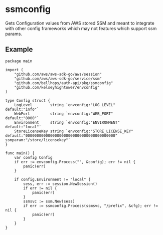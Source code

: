 # ssmconfig
Gets Configuration values from AWS stored SSM and meant to integrate with other config frameworks which may not features which support ssm params.

## Example
```
package main

import (
	"github.com/aws/aws-sdk-go/aws/session"
	"github.com/aws/aws-sdk-go/service/ssm"
	"github.com/bellhops/auth-api/pkg/ssmconfig"
	"github.com/kelseyhightower/envconfig"
)

type Config struct {
	LogLevel        string `envconfig:"LOG_LEVEL"         default:"info"`
	WebPort         string `envconfig:"WEB_PORT"          default:"8000"`
	Environment     string `envconfig:"ENVIRONMENT"       default:"local"`
	StoreLicenseKey string `envconfig:"STORE_LICENSE_KEY" default:"0000000000000000000000000000000000000000" ssmparam:"/store/licensekey"`
}

func main() {
	var config Config
	if err := envconfig.Process("", &config); err != nil {
		panic(err)
	}

	if config.Environment != "local" {
		sess, err := session.NewSession()
		if err != nil {
			panic(err)
		}
		ssmsvc := ssm.New(sess)
		if err := ssmconfig.Process(ssmsvc, "/prefix", &cfg); err != nil {
			panic(err)
		}
	}
}
```